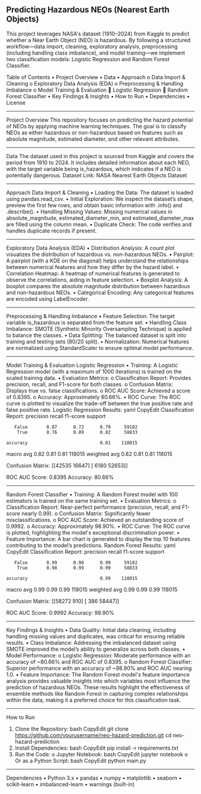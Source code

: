 ## Predicting Hazardous NEOs (Nearest Earth Objects)
This project leverages NASA's dataset (1910–2024) from Kaggle to predict whether a Near Earth Object (NEO) is hazardous. By following a structured workflow—data import, cleaning, exploratory analysis, preprocessing (including handling class imbalance), and model training—we implement two classification models: Logistic Regression and Random Forest Classifier.

Table of Contents
•	Project Overview
•	Data
•	Approach
o	Data Import & Cleaning
o	Exploratory Data Analysis (EDA)
o	Preprocessing & Handling Imbalance
o	Model Training & Evaluation
	Logistic Regression
	Random Forest Classifier
•	Key Findings & Insights
•	How to Run
•	Dependencies
•	License
________________________________________
Project Overview
This repository focuses on predicting the hazard potential of NEOs by applying machine learning techniques. The goal is to classify NEOs as either hazardous or non-hazardous based on features such as absolute magnitude, estimated diameter, and other relevant attributes.
________________________________________
Data
The dataset used in this project is sourced from Kaggle and covers the period from 1910 to 2024. It includes detailed information about each NEO, with the target variable being is_hazardous, which indicates if a NEO is potentially dangerous.
Dataset Link: NASA Nearest Earth Objects Dataset
________________________________________
Approach
Data Import & Cleaning
•	Loading the Data:
The dataset is loaded using pandas.read_csv.
•	Initial Exploration:
We inspect the dataset’s shape, preview the first few rows, and obtain basic information with .info() and .describe().
•	Handling Missing Values:
Missing numerical values in absolute_magnitude, estimated_diameter_min, and estimated_diameter_max are filled using the column mean.
•	Duplicate Check:
The code verifies and handles duplicate records if present.
________________________________________
Exploratory Data Analysis (EDA)
•	Distribution Analysis:
A count plot visualizes the distribution of hazardous vs. non-hazardous NEOs.
•	Pairplot:
A pairplot (with a KDE on the diagonal) helps understand the relationships between numerical features and how they differ by the hazard label.
•	Correlation Heatmap:
A heatmap of numerical features is generated to observe the correlations, aiding in feature selection.
•	Boxplot Analysis:
A boxplot compares the absolute magnitude distribution between hazardous and non-hazardous NEOs.
•	Categorical Encoding:
Any categorical features are encoded using LabelEncoder.
________________________________________
Preprocessing & Handling Imbalance
•	Feature Selection:
The target variable is_hazardous is separated from the feature set.
•	Handling Class Imbalance:
SMOTE (Synthetic Minority Oversampling Technique) is applied to balance the classes.
•	Data Splitting:
The balanced dataset is split into training and testing sets (80/20 split).
•	Normalization:
Numerical features are normalized using StandardScaler to ensure optimal model performance.
________________________________________
Model Training & Evaluation
Logistic Regression
•	Training:
A Logistic Regression model (with a maximum of 1000 iterations) is trained on the scaled training data.
•	Evaluation Metrics:
o	Classification Report: Provides precision, recall, and F1-score for both classes.
o	Confusion Matrix: Displays true vs. false classifications.
o	ROC AUC Score: Achieved a score of 0.8395.
o	Accuracy: Approximately 80.66%.
•	ROC Curve:
The ROC curve is plotted to visualize the trade-off between the true positive rate and false positive rate.
Logistic Regression Results:
yaml
CopyEdit
Classification Report:
               precision    recall  f1-score   support

       False       0.87      0.72      0.79     59182
        True       0.76      0.89      0.82     58833

    accuracy                           0.81    118015
   macro avg       0.82      0.81      0.81    118015
weighted avg       0.82      0.81      0.81    118015

Confusion Matrix:
[[42535 16647]
 [ 6180 52653]]

ROC AUC Score: 0.8395
Accuracy: 80.66%
________________________________________
Random Forest Classifier
•	Training:
A Random Forest model with 100 estimators is trained on the same training set.
•	Evaluation Metrics:
o	Classification Report: Near-perfect performance (precision, recall, and F1-score nearly 0.99).
o	Confusion Matrix: Significantly fewer misclassifications.
o	ROC AUC Score: Achieved an outstanding score of 0.9992.
o	Accuracy: Approximately 98.90%.
•	ROC Curve:
The ROC curve is plotted, highlighting the model's exceptional discrimination power.
•	Feature Importance:
A bar chart is generated to display the top 10 features contributing to the model’s predictions.
Random Forest Results:
yaml
CopyEdit
Classification Report:
               precision    recall  f1-score   support

       False       0.99      0.98      0.99     59182
        True       0.98      0.99      0.99     58833

    accuracy                           0.99    118015
   macro avg       0.99      0.99      0.99    118015
weighted avg       0.99      0.99      0.99    118015

Confusion Matrix:
[[58272   910]
 [  386 58447]]

ROC AUC Score: 0.9992
Accuracy: 98.90%
________________________________________
Key Findings & Insights
•	Data Quality:
Initial data cleaning, including handling missing values and duplicates, was critical for ensuring reliable results.
•	Class Imbalance:
Addressing the imbalanced dataset using SMOTE improved the model’s ability to generalize across both classes.
•	Model Performance:
o	Logistic Regression: Moderate performance with an accuracy of ~80.66% and ROC AUC of 0.8395.
o	Random Forest Classifier: Superior performance with an accuracy of ~98.90% and ROC AUC nearing 1.0.
•	Feature Importance:
The Random Forest model's feature importance analysis provides valuable insights into which variables most influence the prediction of hazardous NEOs.
These results highlight the effectiveness of ensemble methods like Random Forest in capturing complex relationships within the data, making it a preferred choice for this classification task.
________________________________________
How to Run
1.	Clone the Repository:
bash
CopyEdit
git clone https://github.com/yourusername/neo-hazard-prediction.git
cd neo-hazard-prediction
2.	Install Dependencies:
bash
CopyEdit
pip install -r requirements.txt
3.	Run the Code:
o	Jupyter Notebook:
bash
CopyEdit
jupyter notebook
o	Or as a Python Script:
bash
CopyEdit
python main.py
________________________________________
Dependencies
•	Python 3.x
•	pandas
•	numpy
•	matplotlib
•	seaborn
•	scikit-learn
•	imbalanced-learn
•	warnings (built-in)
